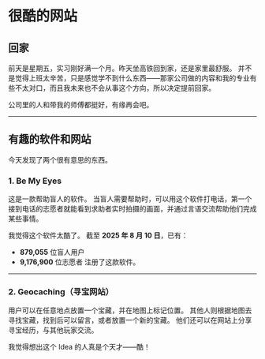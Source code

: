 # 很酷的网站

## 回家

前天是星期五，实习刚好满一个月。昨天坐高铁回到家，还是家里最舒服。
并不是觉得上班太辛苦，只是感觉学不到什么东西——那家公司做的内容和我的专业有些不太对口，而且我未来也不会从事这个方向，所以决定提前回家。

公司里的人和带我的师傅都挺好，有缘再会吧。

---

## 有趣的软件和网站

今天发现了两个很有意思的东西。

### 1. **Be My Eyes**

这是一款帮助盲人的软件。
当盲人需要帮助时，可以用这个软件打电话，第一个接到电话的志愿者就能看到求助者实时拍摄的画面，并通过言语交流帮助他们完成某些事情。

我觉得这个软件太酷了。
截至 **2025 年 8 月 10 日**，已有：

- **879,055** 位盲人用户
- **9,176,900** 位志愿者
  注册了这款软件。

---

### 2. **Geocaching**（寻宝网站）

用户可以在任意地点放置一个宝藏，并在地图上标记位置。
其他人则根据地图去寻找宝藏，找到后可以留言，或者放置一个新的宝藏。
他们还可以在网站上分享寻宝经历，与其他玩家交流。

我觉得想出这个 Idea 的人真是个天才——酷！
